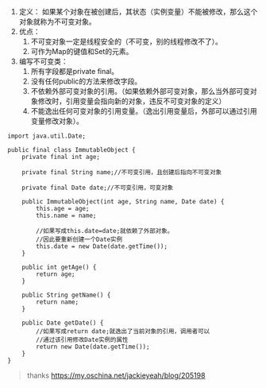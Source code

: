 1. 定义：
如果某个对象在被创建后，其状态（实例变量）不能被修改，那么这个对象就称为不可变对象。
2. 优点： 
    1. 不可变对象一定是线程安全的（不可变，别的线程修改不了）。
    2. 可作为Map的键值和Set的元素。
3. 编写不可变类：
    1. 所有字段都是private final。
    2. 没有任何public的方法来修改字段。
    3. 不依赖外部可变对象的引用。（如果依赖外部可变对象，那么当外部可变对象修改时，引用变量会指向新的对象，违反不可变对象的定义）
    4. 不能逸出任何可变对象的引用变量。（逸出引用变量后，外部可以通过引用变量修改对象）。
```
import java.util.Date;

public final class ImmutableObject {
    private final int age;

    private final String name;//不可变引用，且创建后指向不可变对象

    private final Date date;//不可变引用，可变对象

    public ImmutableObject(int age, String name, Date date) {
        this.age = age;
        this.name = name;

        //如果写成this.date=date;就依赖了外部对象。
        //因此要重新创建一个Date实例
        this.date = new Date(date.getTime());
    }

    public int getAge() {
        return age;
    }

    public String getName() {
        return name;
    }

    public Date getDate() {
        //如果写成return date;就逸出了当前对象的引用，调用者可以
        //通过该引用修改Date实例的属性
        return new Date(date.getTime());
    }
}
```

> thanks https://my.oschina.net/jackieyeah/blog/205198
